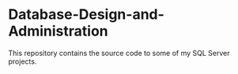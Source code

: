 # Database-Design-and-Administration
This repository contains the source code to some of my SQL Server projects.
